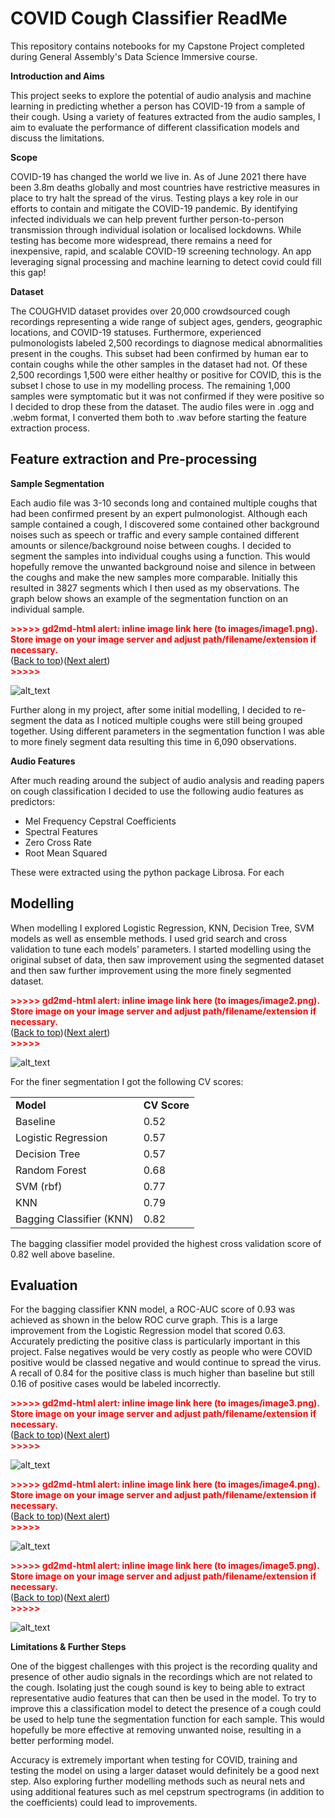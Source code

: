 # COVID Cough Classifier ReadMe

This repository contains notebooks for my Capstone Project completed during General Assembly's Data Science Immersive course.

**Introduction and Aims**

This project seeks to explore the potential of audio analysis and machine learning in predicting whether a person has COVID-19 from a sample of their cough. Using a variety of features extracted from the audio samples, I aim to evaluate the performance of different classification models and discuss the limitations. 

**Scope**

COVID-19 has changed the world we live in. As of June 2021 there have been 3.8m deaths globally and most countries have restrictive measures in place to try halt the spread of the virus. Testing plays a key role in our efforts to contain and mitigate the COVID-19 pandemic. By identifying infected individuals we can help prevent further person-to-person transmission through individual isolation or localised lockdowns. While testing has become more widespread, there remains a need for inexpensive, rapid, and scalable COVID-19 screening technology.  An app leveraging signal processing and machine learning to detect covid could fill this gap!

**Dataset**

The COUGHVID dataset provides over 20,000 crowdsourced cough recordings representing a wide range of subject ages, genders, geographic locations, and COVID-19 statuses. Furthermore, experienced pulmonologists labeled 2,500 recordings to diagnose medical abnormalities present in the coughs. This subset had been confirmed by human ear to contain coughs while the other samples in the dataset had not. Of these 2,500 recordings 1,500 were either healthy or positive for COVID, this is the subset I chose to use in my modelling process. The remaining 1,000 samples were symptomatic but it was not confirmed if they were positive so I decided to drop these from the dataset. The audio files were in .ogg and .webm format, I converted them both to .wav before starting the feature extraction process.

## Feature extraction and Pre-processing 

**Sample Segmentation**

Each audio file was 3-10 seconds long and contained multiple coughs that had been confirmed present by an expert pulmonologist. Although each sample contained a cough, I discovered some contained other background noises such as speech or traffic and every sample contained different amounts or silence/background noise between coughs.  I decided to segment the samples into individual coughs using a function. This would hopefully remove the unwanted background noise and silence in between the coughs and make the new samples more comparable. Initially this resulted in 3827 segments which I then used as my observations. The graph below shows an example of the segmentation function on an individual sample.



<p id="gdcalert1" ><span style="color: red; font-weight: bold">>>>>>  gd2md-html alert: inline image link here (to images/image1.png). Store image on your image server and adjust path/filename/extension if necessary. </span><br>(<a href="#">Back to top</a>)(<a href="#gdcalert2">Next alert</a>)<br><span style="color: red; font-weight: bold">>>>>> </span></p>


![alt_text](images/image1.png "image_tooltip")


Further along in my project, after some initial modelling, I decided to re-segment the data as I noticed multiple coughs were still being grouped together. Using different parameters in the segmentation function I was able to more finely segment data resulting this time in 6,090 observations.  

**Audio Features**

After much reading around the subject of audio analysis and reading papers on cough classification I decided to use the following audio features as predictors: 



* Mel Frequency Cepstral Coefficients
* Spectral Features
* Zero Cross Rate
* Root Mean Squared

These were extracted using the python package Librosa. For each 

## Modelling

When modelling I explored Logistic Regression, KNN, Decision Tree, SVM models as well as ensemble methods. I used grid search and cross validation to tune each models’ parameters. I started modelling using the original subset of data, then saw improvement using the segmented dataset and then saw further improvement using the more finely segmented dataset.



<p id="gdcalert2" ><span style="color: red; font-weight: bold">>>>>>  gd2md-html alert: inline image link here (to images/image2.png). Store image on your image server and adjust path/filename/extension if necessary. </span><br>(<a href="#">Back to top</a>)(<a href="#gdcalert3">Next alert</a>)<br><span style="color: red; font-weight: bold">>>>>> </span></p>


![alt_text](images/image2.png "image_tooltip")


For the finer segmentation I got the following CV scores:


<table>
  <tr>
   <td><strong>Model</strong>
   </td>
   <td><strong>CV Score</strong>
   </td>
  </tr>
  <tr>
   <td>Baseline
   </td>
   <td>0.52
   </td>
  </tr>
  <tr>
   <td>Logistic Regression
   </td>
   <td>0.57
   </td>
  </tr>
  <tr>
   <td>Decision Tree
   </td>
   <td>0.57
   </td>
  </tr>
  <tr>
   <td>Random Forest
   </td>
   <td>0.68
   </td>
  </tr>
  <tr>
   <td>SVM (rbf)
   </td>
   <td>0.77
   </td>
  </tr>
  <tr>
   <td>KNN
   </td>
   <td>0.79
   </td>
  </tr>
  <tr>
   <td>Bagging Classifier (KNN)
   </td>
   <td>0.82
   </td>
  </tr>
</table>



The bagging classifier model provided the highest cross validation score of 0.82 well above baseline. 


## Evaluation

For the bagging classifier KNN model, a ROC-AUC score of 0.93 was achieved as shown in the below ROC curve graph. This is a large improvement from the Logistic Regression model that scored 0.63. Accurately predicting the positive class is particularly important in this project. False negatives would be very costly as people who were COVID positive would be classed negative and would continue to spread the virus. A recall of 0.84 for the positive class is much higher than baseline but still 0.16 of positive cases would be labeled incorrectly. 


    

<p id="gdcalert3" ><span style="color: red; font-weight: bold">>>>>>  gd2md-html alert: inline image link here (to images/image3.png). Store image on your image server and adjust path/filename/extension if necessary. </span><br>(<a href="#">Back to top</a>)(<a href="#gdcalert4">Next alert</a>)<br><span style="color: red; font-weight: bold">>>>>> </span></p>


![alt_text](images/image3.png "image_tooltip")




<p id="gdcalert4" ><span style="color: red; font-weight: bold">>>>>>  gd2md-html alert: inline image link here (to images/image4.png). Store image on your image server and adjust path/filename/extension if necessary. </span><br>(<a href="#">Back to top</a>)(<a href="#gdcalert5">Next alert</a>)<br><span style="color: red; font-weight: bold">>>>>> </span></p>


![alt_text](images/image4.png "image_tooltip")




<p id="gdcalert5" ><span style="color: red; font-weight: bold">>>>>>  gd2md-html alert: inline image link here (to images/image5.png). Store image on your image server and adjust path/filename/extension if necessary. </span><br>(<a href="#">Back to top</a>)(<a href="#gdcalert6">Next alert</a>)<br><span style="color: red; font-weight: bold">>>>>> </span></p>


![alt_text](images/image5.png "image_tooltip")


**Limitations & Further Steps**

One of the biggest challenges with this project is the recording quality and presence of other audio signals in the recordings which are not related to the cough. Isolating just the cough sound is key to being able to extract representative audio features that can then be used in the model. To try to improve this a classification model to detect the presence of a cough could be used to help tune the segmentation function for each sample. This would hopefully be more effective at removing unwanted noise, resulting in a better performing model.

Accuracy is extremely important when testing for COVID, training and testing the model on using a  larger dataset would definitely be a good next step. Also exploring further modelling methods such as neural nets and using additional features such as mel cepstrum spectrograms (in addition to the coefficients) could lead to improvements. 
